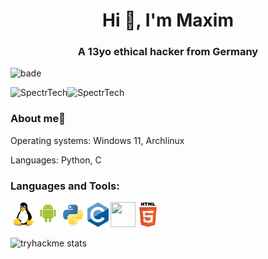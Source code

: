 <h1 align="center">Hi 👋, I'm Maxim</h1>
<h3 align="center">A 13yo ethical hacker from Germany</h3>

![bade](https://camo.githubusercontent.com/ae7518e031142acb0c759babc7cfb50e6446623c73871353acfa3f24e99c7552/68747470733a2f2f696d672e736869656c64732e696f2f62616467652f2d5472794861636b4d652d2532333231324334323f7374796c653d666f722d7468652d6261646765266c6f676f3d7472796861636b6d65266c6f676f436f6c6f723d7768697465)

<img class="image-align-left" src="https://camo.githubusercontent.com/8b81dd5f97d9926d9d98923c2e16220ca9d32f0afd66e4c91739a1da5fc43e49/68747470733a2f2f6b6f6d617265762e636f6d2f67687076632f3f757365726e616d653d6c657467616d6572266c6162656c3d50726f66696c65253230766965777326636f6c6f723d306537356236267374796c653d666c6174" alt="SpectrTech" /><img class="image-align-left" src="https://img.shields.io/badge/I%20use-Arch%20btw-orange" alt="SpectrTech" /> 


<h3 align="left">About me🚀</h3>

<p>Operating systems: Windows 11, Archlinux</p>
<p>Languages: Python, C</p>


<h3 align="left">Languages and Tools:</h3>

<img width="40" height="40" src="https://raw.githubusercontent.com/devicons/devicon/master/icons/linux/linux-original.svg" /><img width="40" height="40" src="https://raw.githubusercontent.com/devicons/devicon/master/icons/android/android-original-wordmark.svg" /><img width="40" height="40" src="https://raw.githubusercontent.com/devicons/devicon/master/icons/python/python-original.svg" /><img width="40" height="40" src="https://raw.githubusercontent.com/devicons/devicon/6910f0503efdd315c8f9b858234310c06e04d9c0/icons/c/c-original.svg" /><img width="40" height="40" src="https://camo.githubusercontent.com/fcafa5ebc1f5f789ae7d012a3ecd8fe7bda49516591caf7c37698f764165d880/68747470733a2f2f7777772e766563746f726c6f676f2e7a6f6e652f6c6f676f732f6769742d73636d2f6769742d73636d2d69636f6e2e737667" /><img width="40" height="40" src="https://raw.githubusercontent.com/devicons/devicon/master/icons/html5/html5-original-wordmark.svg">

![tryhackme stats](https://raw.githubusercontent.com/SpectrTech/SpectrTech/master/assets/thm_propic.png)
